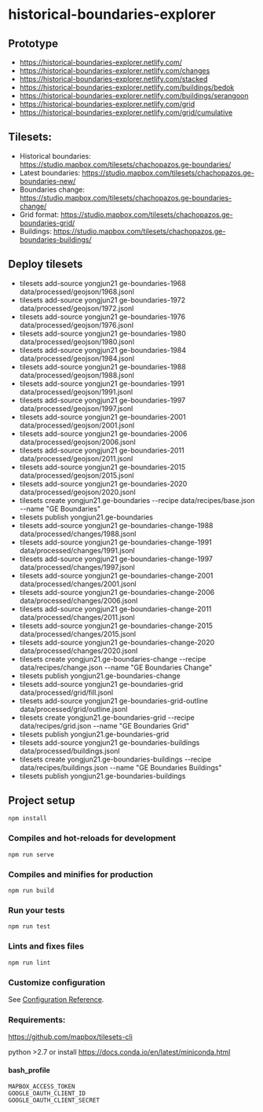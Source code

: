 # historical-boundaries-explorer

## Prototype

- https://historical-boundaries-explorer.netlify.com/
- https://historical-boundaries-explorer.netlify.com/changes
- https://historical-boundaries-explorer.netlify.com/stacked
- https://historical-boundaries-explorer.netlify.com/buildings/bedok
- https://historical-boundaries-explorer.netlify.com/buildings/serangoon
- https://historical-boundaries-explorer.netlify.com/grid
- https://historical-boundaries-explorer.netlify.com/grid/cumulative

## Tilesets:

- Historical boundaries: https://studio.mapbox.com/tilesets/chachopazos.ge-boundaries/
- Latest boundaries: https://studio.mapbox.com/tilesets/chachopazos.ge-boundaries-new/
- Boundaries change: https://studio.mapbox.com/tilesets/chachopazos.ge-boundaries-change/
- Grid format: https://studio.mapbox.com/tilesets/chachopazos.ge-boundaries-grid/
- Buildings: https://studio.mapbox.com/tilesets/chachopazos.ge-boundaries-buildings/

## Deploy tilesets

- tilesets add-source yongjun21 ge-boundaries-1968 data/processed/geojson/1968.jsonl
- tilesets add-source yongjun21 ge-boundaries-1972 data/processed/geojson/1972.jsonl
- tilesets add-source yongjun21 ge-boundaries-1976 data/processed/geojson/1976.jsonl
- tilesets add-source yongjun21 ge-boundaries-1980 data/processed/geojson/1980.jsonl
- tilesets add-source yongjun21 ge-boundaries-1984 data/processed/geojson/1984.jsonl
- tilesets add-source yongjun21 ge-boundaries-1988 data/processed/geojson/1988.jsonl
- tilesets add-source yongjun21 ge-boundaries-1991 data/processed/geojson/1991.jsonl
- tilesets add-source yongjun21 ge-boundaries-1997 data/processed/geojson/1997.jsonl
- tilesets add-source yongjun21 ge-boundaries-2001 data/processed/geojson/2001.jsonl
- tilesets add-source yongjun21 ge-boundaries-2006 data/processed/geojson/2006.jsonl
- tilesets add-source yongjun21 ge-boundaries-2011 data/processed/geojson/2011.jsonl
- tilesets add-source yongjun21 ge-boundaries-2015 data/processed/geojson/2015.jsonl
- tilesets add-source yongjun21 ge-boundaries-2020 data/processed/geojson/2020.jsonl
- tilesets create yongjun21.ge-boundaries --recipe data/recipes/base.json --name "GE Boundaries"
- tilesets publish yongjun21.ge-boundaries
- tilesets add-source yongjun21 ge-boundaries-change-1988 data/processed/changes/1988.jsonl
- tilesets add-source yongjun21 ge-boundaries-change-1991 data/processed/changes/1991.jsonl
- tilesets add-source yongjun21 ge-boundaries-change-1997 data/processed/changes/1997.jsonl
- tilesets add-source yongjun21 ge-boundaries-change-2001 data/processed/changes/2001.jsonl
- tilesets add-source yongjun21 ge-boundaries-change-2006 data/processed/changes/2006.jsonl
- tilesets add-source yongjun21 ge-boundaries-change-2011 data/processed/changes/2011.jsonl
- tilesets add-source yongjun21 ge-boundaries-change-2015 data/processed/changes/2015.jsonl
- tilesets add-source yongjun21 ge-boundaries-change-2020 data/processed/changes/2020.jsonl
- tilesets create yongjun21.ge-boundaries-change --recipe data/recipes/change.json --name "GE Boundaries Change"
- tilesets publish yongjun21.ge-boundaries-change
- tilesets add-source yongjun21 ge-boundaries-grid data/processed/grid/fill.jsonl
- tilesets add-source yongjun21 ge-boundaries-grid-outline data/processed/grid/outline.jsonl
- tilesets create yongjun21.ge-boundaries-grid --recipe data/recipes/grid.json --name "GE Boundaries Grid"
- tilesets publish yongjun21.ge-boundaries-grid
- tilesets add-source yongjun21 ge-boundaries-buildings data/processed/buildings.jsonl
- tilesets create yongjun21.ge-boundaries-buildings --recipe data/recipes/buildings.json --name "GE Boundaries Buildings"
- tilesets publish yongjun21.ge-boundaries-buildings

## Project setup
```
npm install
```

### Compiles and hot-reloads for development
```
npm run serve
```

### Compiles and minifies for production
```
npm run build
```

### Run your tests
```
npm run test
```

### Lints and fixes files
```
npm run lint
```

### Customize configuration
See [Configuration Reference](https://cli.vuejs.org/config/).


### Requirements:
https://github.com/mapbox/tilesets-cli

python >2.7
or install https://docs.conda.io/en/latest/miniconda.html

#### bash_profile
```
MAPBOX_ACCESS_TOKEN
GOOGLE_OAUTH_CLIENT_ID
GOOGLE_OAUTH_CLIENT_SECRET
```